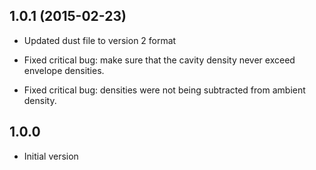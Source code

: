 1.0.1 (2015-02-23)
------------------

- Updated dust file to version 2 format

- Fixed critical bug: make sure that the cavity density never exceed envelope
  densities.

- Fixed critical bug: densities were not being subtracted from ambient density.

1.0.0
-----

- Initial version